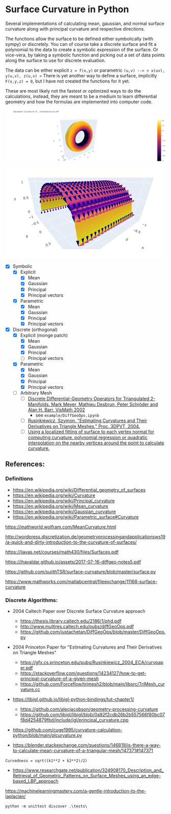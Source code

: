 # Surface Curvature in Python

Several implementations of calculating mean, gaussian, and normal surface curvature along with principal curvature and respective directions.

The functions allow the surface to be defined either symbolically (with sympy) or discretely.
You can of course take a discrete surface and fit a polynomial to the data to create a symbolic expression of the surface. Or vice-vera, by taking a symbolic function and picking out a set of data points along the surface to use for discrete evaluation.

The data can be either explicit `z = f(x,y)` or parametric `(u,v) --> < x(uv), y(u,v), z(u,v) >`
There is yet another way to define a surface, implicitly `F(x,y,z) = 0`, but I have not created the functions for it yet.

These are most likely not the fastest or optimized ways to do the calculations, instead, they are meant to be a medium to learn differential geometry and how the formulas are implemented into computer code.

![examples/DiffGeoOps.ipynb](docs/gaussian_torus.png)

![examples/discrete_shape.ipynb](docs/image.png)

- [x] Symbolic
  - [x] Explicit
    - [x] Mean
    - [x] Gaussian
    - [x] Principal
    - [x] Principal vectors
  - [x] Parametric
    - [x] Mean
    - [x] Gaussian
    - [x] Principal
    - [x] Principal vectors
- [x] Discrete (orthogonal)
  - [x] Explicit (monge patch)
    - [x] Mean
    - [x] Gaussian
    - [x] Principal
    - [ ] Principal vectors
  - [x] Parametric
    - [x] Mean
    - [x] Gaussian
    - [x] Principal
    - [x] Principal vectors
  - [ ] Arbitrary Mesh
    - [ ] [Discrete Differential-Geometry Operators for Triangulated 2-Manifolds. Mark Meyer, Mathieu Desbrun, Peter Schröder and Alan H. Barr. VisMath 2002](http://www.multires.caltech.edu/pubs/diffGeoOps.pdf)
      - see `example/DiffGeoOps.ipynb`
    - [ ] [Rusinkiewicz, Szymon. "Estimating Curvatures and Their Derivatives on Triangle Meshes," Proc. 3DPVT, 2004.](https://gfx.cs.princeton.edu/pubs/Rusinkiewicz_2004_ECA/curvpaper.pdf)
    - [ ] [Using a localized fitting of surface to each vertex normal for computing curvature. polynomial regression or quadratic interpolation on the nearby vertices around the point to calculate curvature.](https://stackoverflow.com/a/14234542)

## References:

### Definitions

- https://en.wikipedia.org/wiki/Differential_geometry_of_surfaces
- https://en.wikipedia.org/wiki/Curvature
- https://en.wikipedia.org/wiki/Principal_curvature
- https://en.wikipedia.org/wiki/Mean_curvature
- https://en.wikipedia.org/wiki/Gaussian_curvature
- https://en.wikipedia.org/wiki/Parametric_surface#Curvature

https://mathworld.wolfram.com/MeanCurvature.html

http://wordpress.discretization.de/geometryprocessingandapplicationsws19/a-quick-and-dirty-introduction-to-the-curvature-of-surfaces/

https://liavas.net/courses/math430/files/Surfaces.pdf

https://jhavaldar.github.io/assets/2017-07-16-diffgeo-notes5.pdf

https://github.com/sujithTSR/surface-curvature/blob/master/surface.py

https://www.mathworks.com/matlabcentral/fileexchange/11168-surface-curvature

### Discrete Algorithms:

- 2004 Caltech Paper over Discrete Surface Curvature approach
  - https://thesis.library.caltech.edu/2186/1/phd.pdf
  - http://www.multires.caltech.edu/pubs/diffGeoOps.pdf
  - https://github.com/justachetan/DiffGeoOps/blob/master/DiffGeoOps.py
- 2004 Princeton Paper for "Estimating Curvatures and Their Derivatives on Triangle Meshes"

  - https://gfx.cs.princeton.edu/pubs/Rusinkiewicz_2004_ECA/curvpaper.pdf
  - https://stackoverflow.com/questions/14234127/how-to-get-principal-curvature-of-a-given-mesh
  - https://github.com/Forceflow/trimesh2/blob/main/libsrc/TriMesh_curvature.cc

- https://libigl.github.io/libigl-python-bindings/tut-chapter1/
  - https://github.com/alecjacobson/geometry-processing-curvature
  - https://github.com/libigl/libigl/blob/0a92f2cdb26b2b557566f80bc07f8d4254879fbd/include/igl/principal_curvature.cpp
- https://github.com/cuge1995/curvature-calculation-python/blob/main/plcurvature.py
- https://blender.stackexchange.com/questions/146819/is-there-a-way-to-calculate-mean-curvature-of-a-triangular-mesh/147371#147371

`Curvedness = sqrt((k1**2 + k2**2)/2)`

- https://www.researchgate.net/publication/324908170_Description_and_Retrieval_of_Geometric_Patterns_on_Surface_Meshes_using_an_edge-based_LBP_approach

https://machinelearningmastery.com/a-gentle-introduction-to-the-laplacian/

```
python -m unittest discover .\tests\
```

